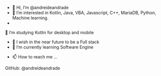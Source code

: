 - 👋 Hi, I’m @andreideandrade
- 👀 I’m interested in Kotlin, Java, VBA, Javascript, C++, MariaDB, Python, Machine learning.
-
 👀 I’m studying Kotlin for desktop and mobile
- 👀 I wish in the near future to be a Full stack
- 🌱 I’m currently learning Software Engine
<!---
- 💞️ I’m looking to collaborate on ...
--->
- 📫 How to reach me ...

 GitHub: @andreideandrade



<!---
andreideandrade/andreideandrade is a ✨ special ✨ repository because its `README.md` (this file) appears on your GitHub profile.
You can click the Preview link to take a look at your changes.
--->
